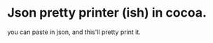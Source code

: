 Json pretty printer (ish) in cocoa.
====================

you can paste in json, and this'll pretty print it.